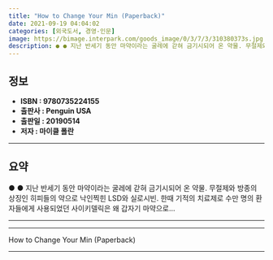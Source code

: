 ```yaml
---
title: "How to Change Your Min (Paperback)"
date: 2021-09-19 04:04:02
categories: [외국도서, 경영-인문]
image: https://bimage.interpark.com/goods_image/0/3/7/3/310380373s.jpg
description: ● ● 지난 반세기 동안 마약이라는 굴레에 갇혀 금기시되어 온 약물. 무절제와 방종의 상징인 히피들의 약으로 낙인찍힌 LSD와 실로시빈. 한때 기적의 치료제로 수만 명의 환자들에게 사용되었던 사이키델릭은 왜 갑자기 마약으로...
---
```


## **정보**

- **ISBN : 9780735224155**
- **출판사 : Penguin USA**
- **출판일 : 20190514**
- **저자 : 마이클 폴란**

------



## **요약**

●  ●  지난 반세기 동안 마약이라는 굴레에 갇혀 금기시되어 온 약물. 무절제와 방종의 상징인 히피들의 약으로 낙인찍힌 LSD와 실로시빈. 한때 기적의 치료제로 수만 명의 환자들에게 사용되었던 사이키델릭은 왜 갑자기 마약으로... 

------



------


How to Change Your Min (Paperback) 

------


